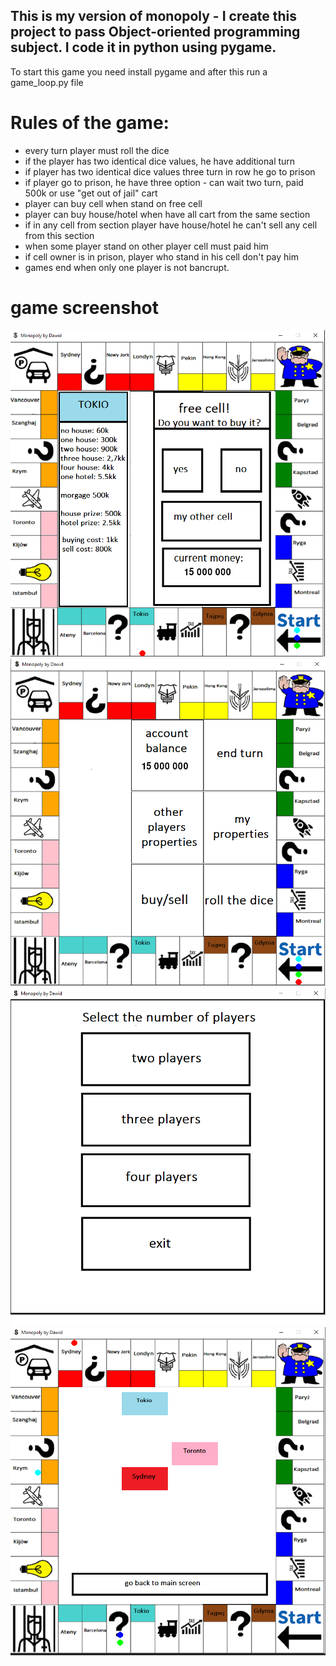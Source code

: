 ## This is my version of monopoly - I create this project to pass Object-oriented programming subject. I code it in python using pygame.

To start this game you need install pygame and after this run a game_loop.py file

# Rules of the game:
* every turn player must roll the dice
* if the player has two identical dice values, he have additional turn
* if player has two identical dice values three turn in row he go to prison
* if player go to prison, he have three option - can wait two turn, paid 500k or use "get out of jail" cart
* player can buy cell when stand on free cell
* player can buy house/hotel when have all cart from the same section
* if in any cell from section player have house/hotel he can't sell any cell from this section
* when some player stand on other player cell must paid him
* if cell owner is in prison, player who stand in his cell don't pay him
* games end when only one player is not bancrupt.

# game screenshot
![free_cell](https://github.com/DaDudek/Uwr/blob/master/Monopoly_Board/screens/free_cell.png)
![](https://github.com/DaDudek/Uwr/blob/master/Monopoly_Board/screens/main_screen.png)
![](https://github.com/DaDudek/Uwr/blob/master/Monopoly_Board/screens/menu.png)
![](https://github.com/DaDudek/Uwr/blob/master/Monopoly_Board/screens/property.png)